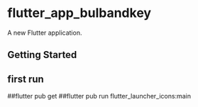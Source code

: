# flutter_app_bulbandkey

A new Flutter application.

## Getting Started

## first run
##flutter pub get
##flutter pub run flutter_launcher_icons:main
